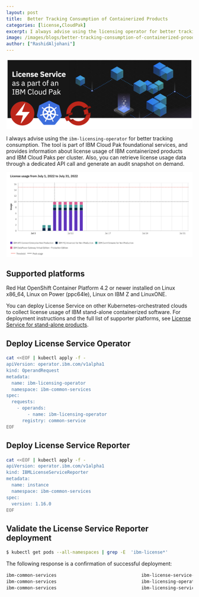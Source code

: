 ```yaml
---
layout: post
title:  Better Tracking Consumption of Containerized Products
categories: [license,CloudPak]
excerpt: I always advise using the licensing operator for better tracking consumption.
image: /images/blogs/better-tracking-consumption-of-containerized-prooducts/banner.png
author: ["RashidAljohani"]
---
```



![](/images/blogs/better-tracking-consumption-of-containerized-prooducts/banner.png)


I always advise using the `ibm-licensing-operator` for better tracking consumption. The tool is part of IBM Cloud Pak foundational services, and provides information about license usage of IBM containerized products and IBM Cloud Paks per cluster. Also, you can retrieve license usage data through a dedicated API call and generate an audit snapshot on demand.

![](/images/blogs/better-tracking-consumption-of-containerized-prooducts/example.png)

## Supported platforms

Red Hat OpenShift Container Platform 4.2 or newer installed on Linux x86_64, Linux on Power (ppc64le), Linux on IBM Z and LinuxONE.

You can deploy License Service on other Kubernetes-orchestrated clouds to collect license usage of IBM stand-alone containerized software. For deployment instructions and the full list of supporter platforms, see [License Service for stand-alone products](https://github.com/IBM/ibm-licensing-operator/blob/latest/docs/License_Service_main.md).



## Deploy License Service Operator

```bash
cat <<EOF | kubectl apply -f -
apiVersion: operator.ibm.com/v1alpha1
kind: OperandRequest
metadata:
  name: ibm-licensing-operator
  namespace: ibm-common-services
spec:
  requests:
    - operands:
        - name: ibm-licensing-operator
      registry: common-service
EOF
```

## Deploy License Service Reporter

```bash
cat <<EOF | kubectl apply -f -
apiVersion: operator.ibm.com/v1alpha1
kind: IBMLicenseServiceReporter
metadata:
  name: instance
  namespace: ibm-common-services
spec:
  version: 1.16.0
EOF
```


## Validate the License Service Reporter deployment

```bash
$ kubectl get pods --all-namespaces | grep -E  'ibm-license*'
```

The following response is a confirmation of successful deployment:

```bash
ibm-common-services                                ibm-license-service-reporter-instance-5b4966d66-wxjhx             3/3     Running     0               7d
ibm-common-services                                ibm-licensing-operator-5857b58b69-zfl2d                           1/1     Running     0               7d
ibm-common-services                                ibm-licensing-service-instance-db465fb9b-58b4m                    1/1     Running     0               7d
```
